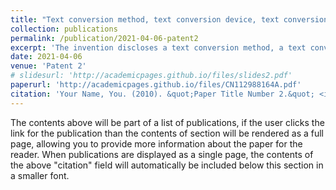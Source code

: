 ```yaml
---
title: "Text conversion method, text conversion device, text conversion equipment and storage medium"
collection: publications
permalink: /publication/2021-04-06-patent2
excerpt: 'The invention discloses a text conversion method, a text conversion device, text conversion equipment and a storage medium. According to the method and the device, when the text conversion instruction is detected, the text to be converted provided by the user is converted into the target text required by the user, so that automatic conversion among the texts is realized, meanwhile, the characters to be converted can be accurately identified according to the preset conversion information, and the efficiency and the accuracy of text conversion are greatly improved.'
date: 2021-04-06
venue: 'Patent 2'
# slidesurl: 'http://academicpages.github.io/files/slides2.pdf'
paperurl: 'http://academicpages.github.io/files/CN112988164A.pdf'
citation: 'Your Name, You. (2010). &quot;Paper Title Number 2.&quot; <i>Journal 1</i>. 1(2).'
---
```


The contents above will be part of a list of publications, if the user clicks the link for the publication than the contents of section will be rendered as a full page, allowing you to provide more information about the paper for the reader. When publications are displayed as a single page, the contents of the above "citation" field will automatically be included below this section in a smaller font.